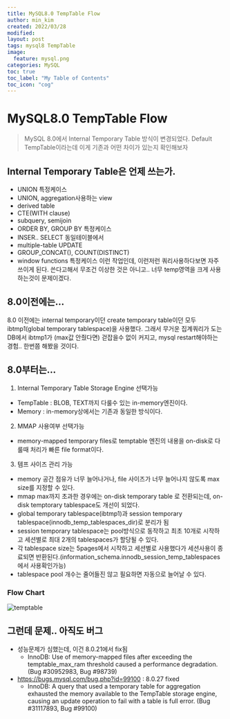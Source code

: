 ```yaml
---
title: MySQL8.0 TempTable Flow
author: min_kim
created: 2022/03/28
modified:
layout: post
tags: mysql8 TempTable
image:
  feature: mysql.png
categories: MySQL
toc: true
toc_label: "My Table of Contents"
toc_icon: "cog"
---
```



# MySQL8.0 TempTable Flow
> MySQL 8.0에서 Internal Temporary Table 방식이 변경되었다. Default TempTable이라는데 이게 기존과 어떤 차이가 있는지 확인해보자

## Internal Temporary Table은 언제 쓰는가.
* UNION 특정케이스
* UNION, aggregation사용하는 view
* derived table
* CTE(WITH clause)
* subquery, semijoin
* ORDER BY, GROUP BY 특정케이스
* INSER.. SELECT 동일테이블에서
* multiple-table UPDATE
* GROUP_CONCAT(), COUNT(DISTINCT)
* window functions 특정케이스
이런 작업인데, 이런저런 쿼리사용하다보면 자주 쓰이게 된다. 쓴다고해서 무조건 이상한 것은 아니고.. 너무 temp영역을 크게 사용하는것이 문제이겠다.

## 8.0이전에는...
8.0 이전에는 internal temporary이던 create temporary table이던 모두 ibtmp1(global temporary tablespace)을 사용했다.
그래서 무거운 집계쿼리가 도는 DB에서 ibtmp1가 (max값 안줬다면) 걷잡을수 없이 커지고, mysql restart해야하는 경험.. 한번쯤 해봤을 것이다.

## 8.0부터는...
1. Internal Temporary Table Storage Engine 선택가능
- TempTable : BLOB, TEXT까지 다룰수 있는 in-memory엔진이다.
- Memory : in-memory상에서는 기존과 동일한 방식이다.
2. MMAP 사용여부 선택가능
- memory-mapped temporary files로 temptable 엔진의 내용을 on-disk로 다룰때 처리가 빠른 file format이다.
3. 템프 사이즈 관리 가능
- memory 공간 점유가 너무 늘어나거나, file 사이즈가 너무 늘어나지 않도록 max size를 지정할 수 있다.
- mmap max까지 초과한 경우에는 on-disk temporary table 로 전환되는데, on-disk temptorary tablespace도 개선이 되었다.
- global temporary tablespace(ibtmp1)과 session temporary tablespace(innodb_temp_tablespaces_dir)로 분리가 됨
- session temporary tablespace는 pool방식으로 동작하고 최초 10개로 시작하고 세션별로 최대 2개의 tablespaces가 할당될 수 있다.
- 각 tablespace size는 5pages에서 시작하고 세션별로 사용했다가 세션사용이 종료되면 반환된다.(information_schema.innodb_session_temp_tablespaces에서 사용확인가능)
- tablespace pool 개수는 줄어들진 않고 필요하면 자동으로 늘어날 수 있다.


### Flow Chart
![temptable]({{site_url}}/uploads/TempTable_Flow.png)


## 그런데 문제.. 아직도 버그
- 성능문제가 심했는데, 이건 8.0.21에서 fix됨
  - InnoDB: Use of memory-mapped files after exceeding the temptable_max_ram threshold caused a performance degradation. (Bug #30952983, Bug #98739)
- https://bugs.mysql.com/bug.php?id=99100 : 8.0.27 fixed
  - InnoDB: A query that used a temporary table for aggregation exhausted the memory available to the TempTable storage engine, causing an update operation to fail with a table is full error. (Bug #31117893, Bug #99100)

